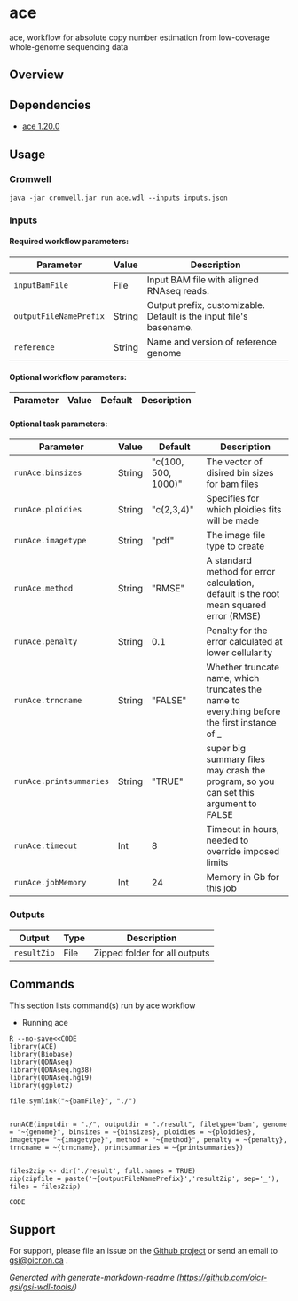 # ace

ace, workflow for absolute copy number estimation from low-coverage whole-genome sequencing data

## Overview

## Dependencies

* [ace 1.20.0](https://github.com/tgac-vumc/ACE)


## Usage

### Cromwell
```
java -jar cromwell.jar run ace.wdl --inputs inputs.json
```

### Inputs

#### Required workflow parameters:
Parameter|Value|Description
---|---|---
`inputBamFile`|File|Input BAM file with aligned RNAseq reads.
`outputFileNamePrefix`|String|Output prefix, customizable. Default is the input file's basename.
`reference`|String|Name and version of reference genome


#### Optional workflow parameters:
Parameter|Value|Default|Description
---|---|---|---


#### Optional task parameters:
Parameter|Value|Default|Description
---|---|---|---
`runAce.binsizes`|String|"c(100, 500, 1000)"|The vector of disired bin sizes for bam files
`runAce.ploidies`|String|"c(2,3,4)"|Specifies for which ploidies fits will be made
`runAce.imagetype`|String|"pdf"|The image file type to create
`runAce.method`|String|"RMSE"|A standard method for error calculation, default is the root mean squared error (RMSE)
`runAce.penalty`|String|0.1|Penalty for the error calculated at lower cellularity
`runAce.trncname`|String|"FALSE"| Whether truncate name, which truncates the name to everything before the first instance of _
`runAce.printsummaries`|String|"TRUE"|super big summary files may crash the program, so you can set this argument to FALSE
`runAce.timeout`|Int|8|Timeout in hours, needed to override imposed limits
`runAce.jobMemory`|Int|24|Memory in Gb for this job


### Outputs

Output | Type | Description
---|---|---
`resultZip`|File|Zipped folder for all outputs


## Commands
 This section lists command(s) run by ace workflow
 
 * Running ace
 
 ```
 R --no-save<<CODE
 library(ACE)
 library(Biobase)
 library(QDNAseq)
 library(QDNAseq.hg38)
 library(QDNAseq.hg19)
 library(ggplot2)
 
 file.symlink("~{bamFile}", "./")
 
 
 runACE(inputdir = "./", outputdir = "./result", filetype='bam', genome = "~{genome}", binsizes = ~{binsizes}, ploidies = ~{ploidies}, imagetype= "~{imagetype}", method = "~{method}", penalty = ~{penalty}, trncname = ~{trncname}, printsummaries = ~{printsummaries}) 
 
 
 files2zip <- dir('./result', full.names = TRUE)
 zip(zipfile = paste('~{outputFileNamePrefix}','resultZip', sep='_'), files = files2zip)
 
 CODE
 ```
 ## Support

For support, please file an issue on the [Github project](https://github.com/oicr-gsi) or send an email to gsi@oicr.on.ca .

_Generated with generate-markdown-readme (https://github.com/oicr-gsi/gsi-wdl-tools/)_
